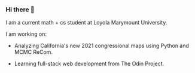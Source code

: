 ### Hi there 👋

I am a current math + cs student at Loyola Marymount University.

I am working on:

* Analyzing California's new 2021 congressional maps using Python and MCMC ReCom.  

* Learning full-stack web development from The Odin Project.  
